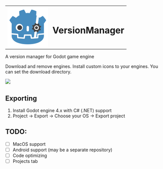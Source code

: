 <table><tr width=64px><td><img src="https://github.com/Utilerain/VersionManager/blob/master/icon.svg"height="128px"></td><td><h1>VersionManager</h1></td></tr></table>

A version manager for Godot game engine

Download and remove engines. Install custom icons to your engines. You can set the download directory.

<img src="https://i.imgur.com/hivE3Ou.png">

## Exporting
1. Install Godot engine 4.x with C# (.NET) support
2. Project -> Export -> Choose your OS -> Export project

## TODO:
- [ ] MacOS support
- [ ] Android support (may be a separate repository)
- [ ] Code optimizing
- [ ] Projects tab 
